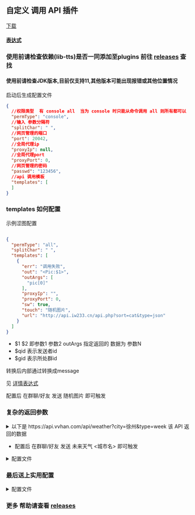 ## 自定义 调用 API 插件

[下载](https://github.com/gdpl2112/MiraiCallApiPlugin/releases)

#### [表达式](./updataLog/expression.md)

### **使用前请检查依赖(lib-tts)是否一同添加至plugins 前往 [releases](https://github.com/Kloping/Mirai_Plugins_Auto_Reply/releases) 查找**
#### **使用前请检查JDK版本,目前仅支持11,其他版本可能出现报错或其他位置情况**

启动后生成配置文件

```json
{
  //权限类型  有 console all  当为 console 时只能从命令调用 all 则所有都可以
  "permType": "console",
  //输入 参数分隔符
  "splitChar": " ",
  //网页管理的端口
  "port": 20042,
  //全局代理ip
  "proxyIp": null,
  //全局代理port
  "proxyPort": 0,
  //网页管理的密码
  "passwd": "123456",
  //api 调用模板
  "templates": [
  ]
}
```

### templates 如何配置

示例涩图配置

```json

{
  "permType": "all",
  "splitChar": " ",
  "templates": [
    {
      "err": "调用失败",
      "out": "<Pic:$1>",
      "outArgs": [
        "pic[0]"
      ],
      "proxyIp": "",
      "proxyPort": 0,
      "sw": true,
      "touch": "随机图片",
      "url": "http://api.iw233.cn/api.php?sort=cat&type=json"
    }
  ]
}
```

- $1 $2 即参数1 参数2 outArgs 指定返回的 数据为 参数N
- $qid 表示发送者id
- $gid 表示所处群id

转换后内部通过转换成message

见 [详情表达式](https://github.com/gdpl2112/MiraiCallApiPlugin#%E8%A1%A8%E8%BE%BE%E5%BC%8F)

配置后 在群聊/好友 发送 随机图片 即可触发

### 复杂的返回参数

<details> 
<summary>
以下是 https://api.vvhan.com/api/weather?city=徐州&type=week 该 API 返回的数据
</summary>

```json
{
  "data": {
    "yesterday": {
      "date": "30日星期三",
      "high": "高温 4℃",
      "fx": "西南风",
      "low": "低温 -1℃",
      "fl": "",
      "type": "雨夹雪"
    },
    "city": "西安",
    "forecast": [
      {
        "date": "31日星期四",
        "high": "高温 7℃",
        "fengli": "",
        "low": "低温 -6℃",
        "fengxiang": "西南风",
        "type": "小雪"
      },
      {
        "date": "1日星期五",
        "high": "高温 7℃",
        "fengli": "",
        "low": "低温 -4℃",
        "fengxiang": "东北风",
        "type": "多云"
      },
      {
        "date": "2日星期六",
        "high": "高温 7℃",
        "fengli": "",
        "low": "低温 -3℃",
        "fengxiang": "西南风",
        "type": "多云"
      },
      {
        "date": "3日星期天",
        "high": "高温 10℃",
        "fengli": "",
        "low": "低温 -1℃",
        "fengxiang": "南风",
        "type": "多云"
      },
      {
        "date": "4日星期一",
        "high": "高温 8℃",
        "fengli": "",
        "low": "低温 -3℃",
        "fengxiang": "东北风",
        "type": "多云"
      }
    ],
    "ganmao": "昼夜温差很大，易发生感冒，请注意适当增减衣服，加强自我防护避免感冒。",
    "wendu": "2"
  },
  "status": 1000,
  "desc": "OK"
}
```

</details> 

- 配置后 在群聊/好友 发送 未来天气 <城市名> 即可触发

<details> 
<summary>配置文件</summary> 

```json

{
  "permType": "all",
  "splitChar": " ",
  "templates": [
    {
      "out": "$1:$2\n$3:$4\n$5:$6\n",
      "outArgs": [
        "data.forecast[0].date",
        "data.forecast[0].type",
        "data.forecast[1].date",
        "data.forecast[1].type",
        "data.forecast[2].date",
        "data.forecast[2].type"
      ],
      "touch": "未来天气",
      "url": "https://api.vvhan.com/api/weather?city=$1&type=week",
      "err": "天气查询失败"
    }
  ]
}
```

</details> 

### 最后送上实用配置

<details> 
<summary>配置文件</summary> 

```json
{
  "passwd": "123456",
  "permType": "all",
  "port": 20042,
  "proxyIp": null,
  "proxyPort": 0,
  "splitChar": " ",
  "templates": [
    {
      "err": "天气查询失败",
      "out": "<At:$qid>\n$1:$2\n$3:$4\n$5:$6\n",
      "outArgs": [
        "data.forecast[0].date",
        "data.forecast[0].type",
        "data.forecast[1].date",
        "data.forecast[1].type",
        "data.forecast[2].date",
        "data.forecast[2].type"
      ],
      "proxyIp": "",
      "proxyPort": 0,
      "sw": true,
      "touch": "未来天气",
      "url": "https://api.vvhan.com/api/weather?city=$1&type=week"
    },
    {
      "err": "调用失败",
      "out": "<Pic:$1>",
      "outArgs": [
        "pic[0]"
      ],
      "proxyIp": "",
      "proxyPort": 0,
      "sw": true,
      "touch": "随机图片",
      "url": "http://api.iw233.cn/api.php?sort=cat&type=json"
    },
    {
      "err": "调用失败",
      "out": "<Pic:$1>",
      "outArgs": [
        "$url"
      ],
      "proxyIp": "",
      "proxyPort": 0,
      "sw": true,
      "touch": "需要ta吗",
      "url": "https://ovooa.com/API/face_need/?QQ=$number"
    },
    {
      "err": "调用失败",
      "out": "<Pic:$1>",
      "outArgs": [
        "[]"
      ],
      "proxyIp": "",
      "proxyPort": 0,
      "sw": true,
      "touch": "快手图集",
      "url": "http://kloping.top/api/search/parseImgs?url=$1&type=ks"
    },
    {
      "err": "调用失败",
      "out": "<Pic:$1>",
      "outArgs": [
        "data.[]"
      ],
      "proxyIp": "",
      "proxyPort": 0,
      "sw": true,
      "touch": "堆糖搜图",
      "url": "http://kloping.top/api/search/pic?keyword=$1&num=3&type=duit"
    },
    {
      "err": "调用失败",
      "out": "<Music:KugouMusic,$1,$2,https://www.kugou.com/,$3,$4>",
      "outArgs": [
        "data[0].media_name",
        "data[0].author_name",
        "data[0].imgUrl",
        "data[0].songUrl"
      ],
      "proxyIp": "",
      "proxyPort": 0,
      "sw": true,
      "touch": "酷狗点歌",
      "url": "http://kloping.top/api/search/song?keyword=$1&type=kugou&n=2"
    },
    {
      "err": null,
      "out": "<At:$qid>\n$1",
      "outArgs": [
        "$all"
      ],
      "proxyIp": "",
      "proxyPort": 0,
      "sw": true,
      "touch": "/ping",
      "url": "https://xian.txma.cn/API/sping.php?url=$1"
    },
    {
      "err": null,
      "out": "id：$1\n来自群$2\n的$3\n时间：$call(http://kloping.top/stamp2time?stamp=$4&time=)\n昵称：$5\n信息：$6\n剩余捡起次数：$7",
      "outArgs": [
        "id",
        "gid",
        "sid",
        "time",
        "name",
        "message",
        "state"
      ],
      "proxyIp": "",
      "proxyPort": 0,
      "sw": true,
      "touch": "/捡瓶子",
      "url": "http://kloping.top/api/pickUpBottle"
    }
  ]
}
```

</details> 

### 更多 帮助请查看 [releases](https://github.com/gdpl2112/MiraiCallApiPlugin/releases)
